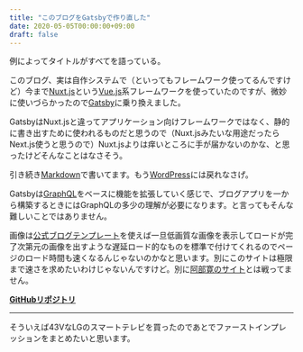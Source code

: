 ```yaml
---
title: "このブログをGatsbyで作り直した"
date: 2020-05-05T00:00:00+09:00
draft: false
---
```


例によってタイトルがすべてを語っている。

このブログ、実は自作システムで（といってもフレームワーク使ってるんですけど）今まで[Nuxt.js](https://ja.nuxtjs.org/)という[Vue.js](https://jp.vuejs.org/)系フレームワークを使っていたのですが、微妙に使いづらかったので[Gatsby](https://www.gatsbyjs.org/)に乗り換えました。

GatsbyはNuxt.jsと違ってアプリケーション向けフレームワークではなく、静的に書き出すために使われるものだと思うので（Nuxt.jsみたいな用途だったらNext.js使うと思うので）Nuxt.jsよりは痒いところに手が届かないのかな、と思ったけどそんなことはなさそう。

引き続き[Markdown](https://ja.wikipedia.org/wiki/Markdown)で書いてます。もう[WordPress](https://ja.wordpress.com/)には戻れなさげ。

Gatsbyは[GraphQL](https://graphql.org/)をベースに機能を拡張していく感じで、ブログアプリを一から構築するときにはGraphQLの多少の理解が必要になります。と言ってもそんな難しいことではありません。

画像は[公式ブログテンプレート](https://github.com/gatsbyjs/gatsby-starter-blog)を使えば一旦低画質な画像を表示してロードが完了次第元の画像を出すような遅延ロード的なものを標準で付けてくれるのでページのロード時間も速くなるんじゃないのかなと思います。別にこのサイトは極限まで速さを求めたいわけじゃないんですけど。別に[阿部寛のサイト](http://abehiroshi.la.coocan.jp/)とは戦ってません。

**[GitHubリポジトリ](https://github.com/TinyKitten/Blog)**

---

そういえば43VなLGのスマートテレビを買ったのであとでファーストインプレッションをまとめたいと思います。